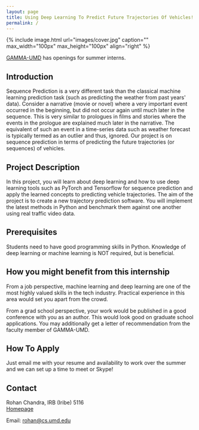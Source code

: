 ```yaml
---
layout: page
title: Using Deep Learning To Predict Future Trajectories Of Vehicles!
permalink: /
---
```


{% include image.html url="images/cover.jpg" caption="" max_width="100px" max_height="100px" align="right" %}

[GAMMA-UMD](http://gamma.web.unc.edu/) has openings for summer interns.

## Introduction
Sequence Prediction is a very different task than the classical machine learning prediction task (such as predicting the weather from past years' data). Consider a narrative (movie or novel) where a very important event occurred in the beginning, but did not occur again until much later in the sequence. This is very similar to prologues in films and stories where the events in the prologue are explained much later in the narrative. The equivalent of such an event in a time-series data such as weather forecast is typically termed as an outlier and thus, ignored. Our project is on sequence prediction in terms of predicting the future trajectories (or sequences) of vehicles. 

## Project Description
<!-- In this modern *Deep Learning* age, several new approaches to trajectory prediction have emerged. However, despite the recent explosion of work in this area, surprisingly little has been done to build efficient, practical implementations of these new methods, and benchmark them against one another. -->
In this project, you will learn about deep learning and how to use deep learning tools such as PyTorch and Tensorflow for sequence prediction and apply the learned concepts to predicting vehicle trajectories. The aim of the project is to create a new trajectory prediction software. You will implement the latest methods in Python 	and benchmark them against one another using real traffic video data. 

## Prerequisites
Students need to have good programming skills in Python. Knowledge of deep learning or machine learning is NOT required, but is beneficial.

## How you might benefit from this internship
From a job perspective, machine learning and deep learning are one of the most highly valued skills in the tech industry. Practical experience in this area would set you apart from the crowd. 

From a grad school perspective, your work would be published in a good conference with you as an author. This would look good on graduate school applications. You may additionally get a letter of recommendation from the faculty member of GAMMA-UMD.

## How To Apply
Just email me with your resume and availability to work over the summer and we can set up a time to meet or Skype!

## Contact

Rohan Chandra, IRB (Iribe) 5116 <br />
[Homepage](https://rohanchandra30.github.io/) <br />
<!-- [Yavin] <br /> -->
Email: rohan@cs.umd.edu

